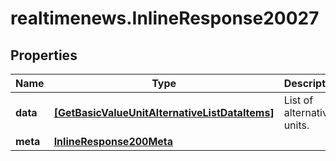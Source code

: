 # realtimenews.InlineResponse20027

## Properties

Name | Type | Description | Notes
------------ | ------------- | ------------- | -------------
**data** | [**[GetBasicValueUnitAlternativeListDataItems]**](GetBasicValueUnitAlternativeListDataItems.md) | List of alternative units. | [optional] 
**meta** | [**InlineResponse200Meta**](InlineResponse200Meta.md) |  | [optional] 


